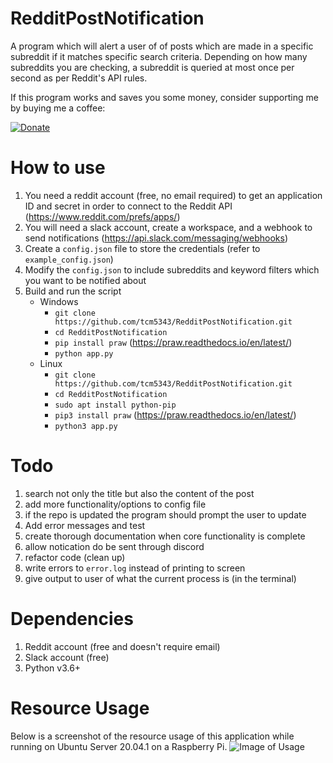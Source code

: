 # RedditPostNotification
A program which will alert a user of of posts which are made in a specific subreddit if it matches specific search criteria. Depending on how many subreddits you are checking, a subreddit is queried at most once per second as per Reddit's API rules.

If this program works and saves you some money, consider supporting me by buying me a coffee:

[![Donate](https://img.shields.io/badge/Donate-PayPal-green.svg)](https://www.paypal.com/cgi-bin/webscr?cmd=_donations&business=WN85PYVLLLSKL&currency_code=USD)

# How to use
1. You need a reddit account (free, no email required) to get an application ID and secret in order to connect to the Reddit API (https://www.reddit.com/prefs/apps/)
2. You will need a slack account, create a workspace, and a webhook to send notifications (https://api.slack.com/messaging/webhooks)
3. Create a `config.json` file to store the credentials (refer to `example_config.json`)
4. Modify the `config.json` to include subreddits and keyword filters which you want to be notified about
5. Build and run the script
   * Windows
       * `git clone https://github.com/tcm5343/RedditPostNotification.git`
       * `cd RedditPostNotification`
       * `pip install praw` (https://praw.readthedocs.io/en/latest/)
       * `python app.py`
   * Linux
       * `git clone https://github.com/tcm5343/RedditPostNotification.git`
       * `cd RedditPostNotification`
       * `sudo apt install python-pip`
       * `pip3 install praw` (https://praw.readthedocs.io/en/latest/)
       * `python3 app.py`

# Todo
1. search not only the title but also the content of the post
2. add more functionality/options to config file
3. if the repo is updated the program should prompt the user to update
4. Add error messages and test
5. create thorough documentation when core functionality is complete
6. allow notication do be sent through discord
7. refactor code (clean up)
8. write errors to `error.log` instead of printing to screen
9. give output to user of what the current process is (in the terminal)

# Dependencies
1. Reddit account (free and doesn't require email)
2. Slack account (free)
3. Python v3.6+

# Resource Usage
Below is a screenshot of the resource usage of this application while running on Ubuntu Server 20.04.1 on a Raspberry Pi.
![Image of Usage](https://i.imgur.com/2GJvkFo.png)

